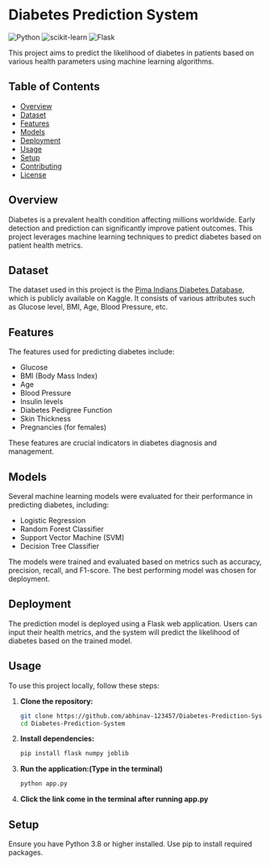# Diabetes Prediction System

![Python](https://img.shields.io/badge/Python-3.8%2B-blue)
![scikit-learn](https://img.shields.io/badge/scikit--learn-0.24.2-orange)
![Flask](https://img.shields.io/badge/Flask-2.0.1-green)

This project aims to predict the likelihood of diabetes in patients based on various health parameters using machine learning algorithms.

## Table of Contents

- [Overview](#overview)
- [Dataset](#dataset)
- [Features](#features)
- [Models](#models)
- [Deployment](#deployment)
- [Usage](#usage)
- [Setup](#setup)
- [Contributing](#contributing)
- [License](#license)

## Overview

Diabetes is a prevalent health condition affecting millions worldwide. Early detection and prediction can significantly improve patient outcomes. This project leverages machine learning techniques to predict diabetes based on patient health metrics.

## Dataset

The dataset used in this project is the [Pima Indians Diabetes Database](https://www.kaggle.com/uciml/pima-indians-diabetes-database), which is publicly available on Kaggle. It consists of various attributes such as Glucose level, BMI, Age, Blood Pressure, etc.

## Features

The features used for predicting diabetes include:
- Glucose
- BMI (Body Mass Index)
- Age
- Blood Pressure
- Insulin levels
- Diabetes Pedigree Function
- Skin Thickness
- Pregnancies (for females)

These features are crucial indicators in diabetes diagnosis and management.

## Models

Several machine learning models were evaluated for their performance in predicting diabetes, including:
- Logistic Regression
- Random Forest Classifier
- Support Vector Machine (SVM)
- Decision Tree Classifier

The models were trained and evaluated based on metrics such as accuracy, precision, recall, and F1-score. The best performing model was chosen for deployment.

## Deployment

The prediction model is deployed using a Flask web application. Users can input their health metrics, and the system will predict the likelihood of diabetes based on the trained model.

## Usage

To use this project locally, follow these steps:

1. **Clone the repository:**
   ```bash
   git clone https://github.com/abhinav-123457/Diabetes-Prediction-System.git
   cd Diabetes-Prediction-System
   
2. **Install dependencies:**
   ```bash
   pip install flask numpy joblib
   
3. **Run the application:(Type in the terminal)**
   ```bash
   python app.py

4. **Click the link come in the terminal after running app.py**
 
## Setup

Ensure you have Python 3.8 or higher installed. Use pip to install required packages.
